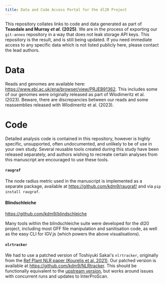```yaml
---
title: Data and Code Access Portal for the dl20 Project
---
```


This repository collates links to code and data generated as part of **Teasdale
and Murray *et al.* (2025)**. We are in the process of exporting our
`git-annex` repository in a way that does not leak storage API keys. This
repository is the result, and is still being updated. If you need immediate
access to any specific data which is not listed publicly here, please contact
the lead authors.

# Data

Reads and genomes are available here:
<https://www.ebi.ac.uk/ena/browser/view/PRJEB91362>. This includes some of our
genomes were originally released as part of Wlodimeritz et al. (2023). Beware,
there are discrepancies between our reads and some reassemblies released with
Wlodimeritz et al. (2023).


# Code

Detailed analysis code is contained in this repository, however is highly
specific, unsupported, often undocumented, and unlikely to be of use in your
own study. Several reusable tools created during this study have been released
separately, and authors wishing to recreate certain analyses from this
manuscript are encouraged to use these tools.


#### `raugraf`

The node radius metric used in the manuscript is implemented as a separate
package, available at <https://github.com/kdm9/raugraf/> and via `pip install
raugraf`.

#### Blindschleiche

<https://github.com/kdm9/blindschleiche>

Many tools within the blindschleiche suite were developed for the dl20 project,
including most GFF file manipulation and sanitisation code, as well as the easy
CLI for IGV.js (which powers the above visualisations).

#### `nlrtracker`

We had to use a patched version of Toshiyuki Sakai's  `nlrtracker`, originally
from the [Ref Plant NLR paper (Kourelis et al.
2021)](https://journals.plos.org/plosbiology/article?id=10.1371/journal.pbio.3001124).
Our patched version is available at <https://github.com/kdm9/NLRtracker>. This
should be functionally equivalent to the [upstream
version](https://github.com/slt666666/NLRtracker), but works around issues with
concurrent runs and updates to InterProScan.
